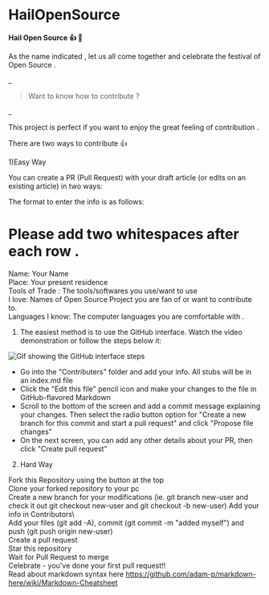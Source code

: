 # HailOpenSource

**Hail Open Source :+1: :1st_place_medal:** 

As the name indicated , let us all come together and celebrate the festival of Open Source .

_

> Want to know how to contribute ?

_

This project is perfect if you want to enjoy the great feeling of contribution .

There are two ways to contribute :+1: 

1)Easy Way 

You can create a PR (Pull Request) with your draft article (or edits on an existing article) in two ways:


The format to enter the info is as follows:
# Please add two whitespaces after each row .

Name: Your Name   
Place: Your present residence   
Tools of Trade : The tools/softwares you use/want to use   
I love: Names of Open Source Project you are fan of or want to contribute to.  
Languages I know: The computer languages you are comfortable with .


1) The easiest method is to use the GitHub interface. Watch the video demonstration or follow the steps below it:

![Gif showing the GitHub interface steps](https://i.imgur.com/0cmxJwN.gif)

- Go into the "Contributers" folder  and add your info. All stubs will be in an index.md file
- Click the "Edit this file" pencil icon and make your changes to the file in GitHub-flavored Markdown
- Scroll to the bottom of the screen and add a commit message explaining your changes. Then select the radio button option for "Create a new branch for this commit and start a pull request" and click "Propose file changes"
- On the next screen, you can add any other details about your PR, then click "Create pull request"

2) Hard Way

Fork this Repository using the button at the top  
Clone your forked repository to your pc  
Create a new branch for your modifications (ie. git branch new-user and check it out git checkout new-user and git checkout -b new-user) 
Add your info in Contributors\  
Add your files (git add -A), commit (git commit -m "added myself") and push (git push origin new-user)  
Create a pull request  
Star this repository  
Wait for Pull Request to merge  
Celebrate - you've done your first pull request!!  
Read about markdown syntax here https://github.com/adam-p/markdown-here/wiki/Markdown-Cheatsheet  
